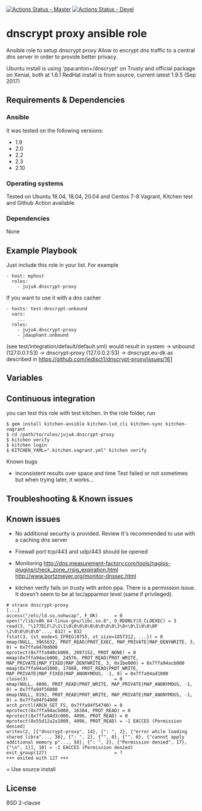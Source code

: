 [![Actions Status - Master](https://github.com/juju4/ansible-dnscrypt-proxy/workflows/AnsibleCI/badge.svg)](https://github.com/juju4/ansible-dnscrypt-proxy/actions?query=branch%3Amaster)
[![Actions Status - Devel](https://github.com/juju4/ansible-dnscrypt-proxy/workflows/AnsibleCI/badge.svg?branch=devel)](https://github.com/juju4/ansible-dnscrypt-proxy/actions?query=branch%3Adevel)

# dnscrypt proxy ansible role

Ansible role to setup dnscrypt proxy
Allow to encrypt dns traffic to a central dns server in order to provide better privacy.

Ubuntu install is using 'ppa:anton+/dnscrypt' on Trusty and official package on Xenial, both at 1.6.1
RedHat install is from source, current latest 1.9.5 (Sep 2017)

## Requirements & Dependencies

### Ansible
It was tested on the following versions:
 * 1.9
 * 2.0
 * 2.2
 * 2.3
 * 2.10

### Operating systems

Tested on Ubuntu 16.04, 18.04, 20.04 and Centos 7-8
Vagrant, Kitchen test and Github Action available

### Dependencies

None

## Example Playbook

Just include this role in your list.
For example

```
- host: myhost
  roles:
    - juju4.dnscrypt-proxy
```

If you want to use it with a dns cacher
```
- hosts: test-dnscrypt-unbound
  vars:
    ...
  roles:
    - juju4.dnscrypt-proxy
    - jdauphant.unbound
```
(see test/integration/default/default.yml)
would result in
system -> unbound (127.0.0.1:53) -> dnscrypt-proxy (127.0.0.2:53) -> dnscrypt.eu-dk
as described in https://github.com/jedisct1/dnscrypt-proxy/issues/161


## Variables


## Continuous integration

you can test this role with test kitchen.
In the role folder, run
```
$ gem install kitchen-ansible kitchen-lxd_cli kitchen-sync kitchen-vagrant
$ cd /path/to/roles/juju4.dnscrypt-proxy
$ kitchen verify
$ kitchen login
$ KITCHEN_YAML=".kitchen.vagrant.yml" kitchen verify
```

Known bugs
* Inconsistent results over space and time
Test failed or not sometimes but when trying later, it works...

## Troubleshooting & Known issues

## Known issues

* No additional security is provided. Review
It's recommended to use with a caching dns server

* Firewall
port tcp/443 and udp/443 should be opened

* Monitoring
http://dns.measurement-factory.com/tools/nagios-plugins/check_zone_rrsig_expiration.html
http://www.bortzmeyer.org/monitor-dnssec.html

* kitchen verify fails on trusty with anton ppa.
There is a permission issue. It doesn't seem to be at lxc/apparmor level (same if privileged).
```
# strace dnscrypt-proxy
[...]
access("/etc/ld.so.nohwcap", F_OK)      = 0
open("/lib/x86_64-linux-gnu/libc.so.6", O_RDONLY|O_CLOEXEC) = 3
read(3, "\177ELF\2\1\1\0\0\0\0\0\0\0\0\0\3\0>\0\1\0\0\0P \2\0\0\0\0\0"..., 832) = 832
fstat(3, {st_mode=S_IFREG|0755, st_size=1857312, ...}) = 0
mmap(NULL, 3965632, PROT_READ|PROT_EXEC, MAP_PRIVATE|MAP_DENYWRITE, 3, 0) = 0x7ffa9470d000
mprotect(0x7ffa948cb000, 2097152, PROT_NONE) = 0
mmap(0x7ffa94acb000, 24576, PROT_READ|PROT_WRITE, MAP_PRIVATE|MAP_FIXED|MAP_DENYWRITE, 3, 0x1be000) = 0x7ffa94acb000
mmap(0x7ffa94ad1000, 17088, PROT_READ|PROT_WRITE, MAP_PRIVATE|MAP_FIXED|MAP_ANONYMOUS, -1, 0) = 0x7ffa94ad1000
close(3)                                = 0
mmap(NULL, 4096, PROT_READ|PROT_WRITE, MAP_PRIVATE|MAP_ANONYMOUS, -1, 0) = 0x7ffa94f56000
mmap(NULL, 8192, PROT_READ|PROT_WRITE, MAP_PRIVATE|MAP_ANONYMOUS, -1, 0) = 0x7ffa94f54000
arch_prctl(ARCH_SET_FS, 0x7ffa94f54740) = 0
mprotect(0x7ffa94acb000, 16384, PROT_READ) = 0
mprotect(0x7ffa94d3c000, 4096, PROT_READ) = 0
mprotect(0x55d12a2a1000, 4096, PROT_READ) = -1 EACCES (Permission denied)
writev(2, [{"dnscrypt-proxy", 14}, {": ", 2}, {"error while loading shared libra"..., 36}, {": ", 2}, {"", 0}, {"", 0}, {"cannot apply additional memory p"..., 58}, {": ", 2}, {"Permission denied", 17}, {"\n", 1}], 10) = -1 EACCES (Permission denied)
exit_group(127)                         = ?
+++ exited with 127 +++
```
= Use source install


## License

BSD 2-clause
